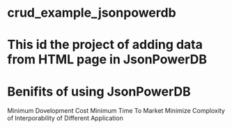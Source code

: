 # crud_example_jsonpowerdb
# This id the project of adding data from HTML page in JsonPowerDB
# Benifits of using JsonPowerDB 
Minimum Dovelopment Cost
Minimum Time To Market
Minimize Comploxity of Interporability of Different Application
